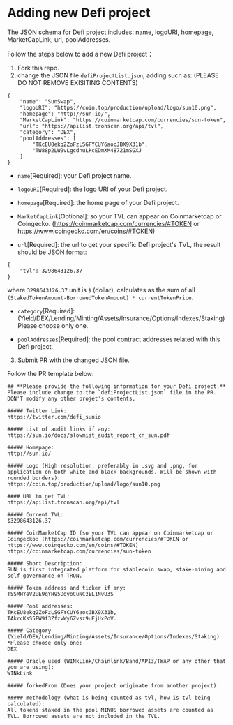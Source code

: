 # Adding new Defi project
The JSON schema for Defi project includes: name, logoURI, homepage, MarketCapLink, url, poolAddresses.

Follow the steps below to add a new Defi project：
1) Fork this repo.
2) change the JSON file `defiProjectList.json`, adding such as: (PLEASE DO NOT REMOVE EXISITING CONTENTS)
```
{
    "name": "SunSwap",
    "logoURI": "https://coin.top/production/upload/logo/sun10.png",
    "homepage": "http://sun.io/",
    "MarketCapLink": "https://coinmarketcap.com/currencies/sun-token",
    "url": "https://apilist.tronscan.org/api/tvl",
    "category": "DEX",
    "poolAddresses": [
        "TKcEU8ekq2ZoFzLSGFYCUY6aocJBX9X31b",
        "TW88p2LW9vLgcdnuLkcEDmXM48721mSGXJ
    ]
}
```
* `name`[Required]: your Defi project name.
* `logoURI`[Required]: the logo URI of your Defi project.
* `homepage`[Required]: the home page of your Defi project.
* `MarketCapLink`[Optional]: so your TVL can appear on Coinmarketcap or Coingecko. (https://coinmarketcap.com/currencies/#TOKEN or https://www.coingecko.com/en/coins/#TOKEN)

* `url`[Required]: the url to get your specific Defi project's TVL, the result should be JSON format:
```
{
    "tvl": 3298643126.37
}
```
where `3298643126.37` unit is `$` (dollar), calculates as the sum of all `(StakedTokenAmount-BorrowedTokenAmount) * currentTokenPrice`.

* `category`[Required]: (Yield/DEX/Lending/Minting/Assets/Insurance/Options/Indexes/Staking) Please choose only one.

* `poolAddresses`[Required]: the pool contract addresses related with this Defi project.

3) Submit PR with the changed JSON file.

Follow the PR template below:
```
## **Please provide the following information for your Defi project.**
Please include change to the `defiProjectList.json` file in the PR.
DON'T modify any other projet's contents.

##### Twitter Link:
https://twitter.com/defi_sunio

##### List of audit links if any:
https://sun.io/docs/slowmist_audit_report_cn_sun.pdf

##### Homepage:
http://sun.io/

##### Logo (High resolution, preferably in .svg and .png, for application on both white and black backgrounds. Will be shown with rounded borders):
https://coin.top/production/upload/logo/sun10.png

#### URL to get TVL:
https://apilist.tronscan.org/api/tvl

##### Current TVL:
$3298643126.37

##### CoinMarketCap ID (so your TVL can appear on Coinmarketcap or Coingecko: (https://coinmarketcap.com/currencies/#TOKEN or https://www.coingecko.com/en/coins/#TOKEN)
https://coinmarketcap.com/currencies/sun-token

##### Short Description:
SUN is first integrated platform for stablecoin swap, stake-mining and self-governance on TRON.

##### Token address and ticker if any:
TSSMHYeV2uE9qYH95DqyoCuNCzEL1NvU3S

##### Pool addresses:
TKcEU8ekq2ZoFzLSGFYCUY6aocJBX9X31b, TAkrcKsS5FW9f3ZfzvWy6Zvsz9uEjUxPoV.

##### Category (Yield/DEX/Lending/Minting/Assets/Insurance/Options/Indexes/Staking) *Please choose only one:
DEX

##### Oracle used (WINkLink/Chainlink/Band/API3/TWAP or any other that you are using):
WINkLink

##### forkedFrom (Does your project originate from another project):

##### methodology (what is being counted as tvl, how is tvl being calculated):
All tokens staked in the pool MINUS borrowed assets are counted as TVL. Borrowed assets are not included in the TVL.

```
